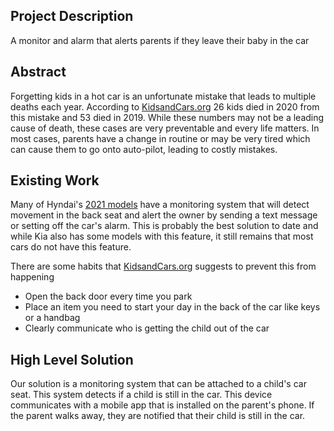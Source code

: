 ## Project Description
A monitor and alarm that alerts parents if they leave their baby in the car

## Abstract
Forgetting kids in a hot car is an unfortunate mistake that leads to multiple deaths each year. According to [KidsandCars.org](https://www.kidsandcars.org/how-kids-get-hurt/heat-stroke/) 26 kids died in 2020 from this mistake and 53 died in 2019. While these numbers may not be a leading cause of death, these cases are very preventable and every life matters. In most cases, parents have a change in routine or may be very tired which can cause them to go onto auto-pilot, leading to costly mistakes.

## Existing Work
Many of Hyndai's [2021 models](https://www.hyundainews.com/en-us/releases/3312) have a monitoring system that will detect movement in the back seat and alert the owner by sending a text message or setting off the car's alarm. This is probably the best solution to date and while Kia also has some models with this feature, it still remains that most cars do not have this feature.

There are some habits that [KidsandCars.org](https://www.kidsandcars.org) suggests to prevent this from happening
- Open the back door every time you park
- Place an item you need to start your day in the back of the car like keys or a handbag
- Clearly communicate who is getting the child out of the car

## High Level Solution
Our solution is a monitoring system that can be attached to a child's car seat. This system detects if a child is still in the car. This device communicates with a mobile app that is installed on the parent's phone. If the parent walks away, they are notified that their child is still in the car.

